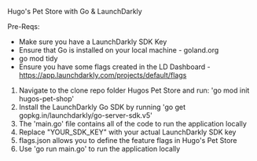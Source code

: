 Hugo's Pet Store with Go & LaunchDarkly

Pre-Reqs:
- Make sure you have a LaunchDarkly SDK Key
- Ensure that Go is installed on your local machine - goland.org 
- go mod tidy 
- Ensure you have some flags created in the LD Dashboard - https://app.launchdarkly.com/projects/default/flags


1. Navigate to the clone repo folder Hugos Pet Store and run: 'go mod init hugos-pet-shop'
2. Install the LaunchDarkly Go SDK by running 'go get gopkg.in/launchdarkly/go-server-sdk.v5'
3. The 'main.go' file contains all of the code to run the application locally
4. Replace "YOUR_SDK_KEY" with your actual LaunchDarkly SDK key 
5. flags.json allows you to define the feature flags in Hugo's Pet Store
6. Use 'go run main.go' to run the application locally 


